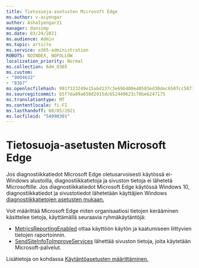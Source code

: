 ```yaml
---
title: Tietosuoja-asetusten Microsoft Edge
ms.author: v-aiyengar
author: AshaIyengar21
manager: dansimp
ms.date: 03/24/2021
ms.audience: Admin
ms.topic: article
ms.service: o365-administration
ROBOTS: NOINDEX, NOFOLLOW
localization_priority: Normal
ms.collection: Adm_O365
ms.custom:
- "9004632"
- "8367"
ms.openlocfilehash: 991f323249e15abd137c3e69b400e40503ed30dec6507cc5071a0b1af7f72bb3
ms.sourcegitcommit: b5f7da89a650d2915dc652449623c78be6247175
ms.translationtype: MT
ms.contentlocale: fi-FI
ms.lasthandoff: 08/05/2021
ms.locfileid: "54090301"
---
```

# <a name="configure-privacy-settings-in-microsoft-edge"></a>Tietosuoja-asetusten Microsoft Edge

Jos diagnostiikkatiedot Microsoft Edge oletusarvoisesti käytössä ei-Windows alustoilla, diagnostiikkatietoja ja sivuston tietoja ei lähetetä Microsoftille. Jos diagnostiikkatiedot Microsoft Edge käytössä Windows 10, diagnostiikkatiedot ja sivustotiedot lähetetään käyttäjien Windows [diagnostiikkatietojen asetusten mukaan.](https://go.microsoft.com/fwlink/?linkid=2132472)

Voit määrittää Microsoft Edge miten organisaatiosi tietojen kerääminen käsittelee tietoja, käyttämällä seuraavia ryhmäkäytäntöjä:
- [MetricsReportingEnabled](https://go.microsoft.com/fwlink/?linkid=2132470) ottaa käyttöön käytön ja kaatumiseen liittyvien tietojen raportoinnin.
- [SendSiteInfoToImproveServices](https://go.microsoft.com/fwlink/?linkid=2132470) lähettää sivuston tietoja, joita käytetään Microsoft-palvelut.

Lisätietoja on kohdassa [Käytäntöasetusten määrittäminen.](https://go.microsoft.com/fwlink/?linkid=2132577)
